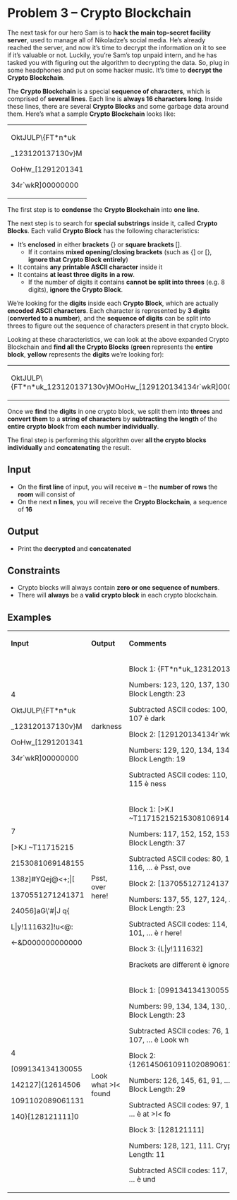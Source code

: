 <h1>Problem 3 &ndash; Crypto Blockchain</h1>
<p>The next task for our hero Sam is to <strong>hack the main top-secret facility server</strong>, used to manage all of Nikoladze&rsquo;s social media. He&rsquo;s already reached the server, and now it&rsquo;s time to decrypt the information on it to see if it&rsquo;s valuable or not. Luckily, you&rsquo;re Sam&rsquo;s top unpaid intern, and he has tasked you with figuring out the algorithm to decrypting the data. So, plug in some headphones and put on some hacker music. It&rsquo;s time to <strong>decrypt the</strong> <strong>Crypto Blockchain</strong>.</p>
<p>The <strong>Crypto Blockchain</strong> is a special <strong>sequence of characters</strong>, which is comprised of <strong>several lines</strong>. Each line is <strong>always 16 characters long</strong>. Inside these lines, there are several <strong>Crypto Blocks</strong> and some garbage data around them. Here&rsquo;s what a sample <strong>Crypto Blockchain</strong> looks like:</p>
<table>
<tbody>
<tr>
<td width="152">
<p>OktJULP\{FT*n*uk</p>
<p>_123120137130v}M</p>
<p>OoHw_[1291201341</p>
<p>34r`wkR]00000000</p>
</td>
</tr>
</tbody>
</table>
<p>The first step is to <strong>condense</strong> the <strong>Crypto Blockchain</strong> into <strong>one line</strong>.</p>
<p>The next step is to search for <strong>special substrings</strong> inside it, called <strong>Crypto Blocks</strong>. Each valid <strong>Crypto Block</strong> has the following characteristics:</p>
<ul>
<li>It&rsquo;s <strong>enclosed</strong> in either <strong>brackets</strong> {} or <strong>square brackets </strong>[].
<ul>
<li>If it contains <strong>mixed opening/closing brackets</strong> (such as {] or [}, <strong>ignore that Crypto Block entirely</strong>)</li>
</ul>
</li>
<li>It contains <strong>any printable ASCII character</strong> inside it</li>
<li>It contains <strong>at least three</strong> <strong>digits</strong> <strong>in a row</strong>.
<ul>
<li>If the number of digits it contains <strong>cannot be split into threes</strong> (e.g. 8 digits), <strong>ignore the Crypto Block</strong>.</li>
</ul>
</li>
</ul>
<p>We&rsquo;re looking for the <strong>digits</strong> inside each <strong>Crypto Block</strong>, which are actually <strong>encoded</strong> <strong>ASCII characters</strong>. Each character is represented by <strong>3 digits</strong> (<strong>converted to a number</strong>), and the <strong>sequence of digits</strong> can be split into threes to figure out the sequence of characters present in that crypto block.</p>
<p>Looking at these characteristics, we can look at the above expanded Crypto Blockchain and <strong>find all the Crypto Blocks </strong>(<strong>green </strong>represents the <strong>entire block</strong>, <strong>yellow</strong> represents the <strong>digits</strong> we&rsquo;re looking for):</p>
<table width="0">
<tbody>
<tr>
<td width="539">
<p>OktJULP\{FT*n*uk_123120137130v}MOoHw_[129120134134r`wkR]00000000</p>
</td>
</tr>
</tbody>
</table>
<p>Once we <strong>find</strong> the <strong>digits</strong> in one crypto block, we split them into <strong>threes</strong> and <strong>convert them</strong> to a <strong>string of characters</strong> by <strong>subtracting the length </strong>of the<strong> entire crypto block </strong>from <strong>each number individually</strong>.</p>
<p>The final step is performing this algorithm over <strong>all the crypto blocks individually</strong> and <strong>concatenating</strong> the result.</p>
<h2>Input</h2>
<ul>
<li>On the <strong>first line</strong> of input, you will receive <strong>n</strong> &ndash; the <strong>number of rows </strong>the <strong>room</strong> will consist of</li>
<li>On the next <strong>n lines</strong>, you will receive the <strong>Crypto Blockchain</strong>, a sequence of <strong>16 </strong></li>
</ul>
<h2>Output</h2>
<ul>
<li>Print the <strong>decrypted </strong>and <strong>concatenated </strong></li>
</ul>
<h2>Constraints</h2>
<ul>
<li>Crypto blocks will always contain <strong>zero or one sequence of numbers</strong>.</li>
<li>There will <strong>always</strong> be a <strong>valid</strong> <strong>crypto block</strong> in each crypto blockchain.</li>
</ul>
<h2>Examples</h2>
<table width="0">
<tbody>
<tr>
<td width="155">
<p><strong>Input</strong></p>
</td>
<td width="190">
<p><strong>Output</strong></p>
</td>
<td width="368">
<p><strong>Comments</strong></p>
</td>
</tr>
<tr>
<td width="155">
<p>4</p>
<p>OktJULP\{FT*n*uk</p>
<p>_123120137130v}M</p>
<p>OoHw_[1291201341</p>
<p>34r`wkR]00000000</p>
</td>
<td width="190">
<p>darkness</p>
</td>
<td width="368">
<p>Block 1: {FT*n*uk_123120137130v}</p>
<p>Numbers: 123, 120, 137, 130. Crypto Block Length: 23</p>
<p>Subtracted ASCII codes: 100, 97, 114, 107 &egrave; dark</p>
<p>Block 2: [129120134134r`wkR]</p>
<p>Numbers: 129, 120, 134, 134. Crypto Block Length: 19</p>
<p>Subtracted ASCII codes: 110, 101, 115, 115 &egrave; ness</p>
</td>
</tr>
<tr>
<td width="155">
<p>7</p>
<p>[&gt;K.l ~T11715215</p>
<p>2153081069148155</p>
<p>138z]#YQej@&lt;+;|[</p>
<p>1370551271241371</p>
<p>24056]aG\'#|J q{</p>
<p>L|y!111632]!u&lt;@:</p>
<p>&lt;-&amp;D000000000000</p>
</td>
<td width="190">
<p>Psst, over here!</p>
</td>
<td width="368">
<p>Block 1: [&gt;K.l ~T117152152153081069148155138z]</p>
<p>Numbers: 117, 152, 152, 153, &hellip; Crypto Block Length: 37</p>
<p>Subtracted ASCII codes: 80, 115, 115, 116, &hellip; &egrave; Psst, ove</p>
<p>Block 2: [137055127124137124056]</p>
<p>Numbers: 137, 55, 127, 124, &hellip; Crypto Block Length: 23</p>
<p>Subtracted ASCII codes: 114, 32, 104, 101, &hellip; &egrave; r here!</p>
<p>Block 3: {L|y!111632]</p>
<p>Brackets are different &egrave; ignore</p>
</td>
</tr>
<tr>
<td width="155">
<p>4</p>
<p>[099134134130055</p>
<p>142127]{12614506</p>
<p>1091102089061131</p>
<p>140}[128121111]0</p>
</td>
<td width="190">
<p>Look what &gt;I&lt; found</p>
</td>
<td width="368">
<p>Block 1: [099134134130055142127]</p>
<p>Numbers: 99, 134, 134, 130, &hellip; Crypto Block Length: 23</p>
<p>Subtracted ASCII codes: 76, 111, 111, 107, &hellip; &egrave; Look wh</p>
<p>Block 2: {126145061091102089061131140}</p>
<p>Numbers: 126, 145, 61, 91, &hellip; Crypto Block Length: 29</p>
<p>Subtracted ASCII codes: 97, 116, 32, 62, &hellip; &egrave; at &gt;I&lt; fo</p>
<p>Block 3: [128121111]</p>
<p>Numbers: 128, 121, 111. Crypto Block Length: 11</p>
<p>Subtracted ASCII codes: 117, 110, 100, &hellip; &egrave; und</p>
</td>
</tr>
</tbody>
</table>
<p>&nbsp;</p>